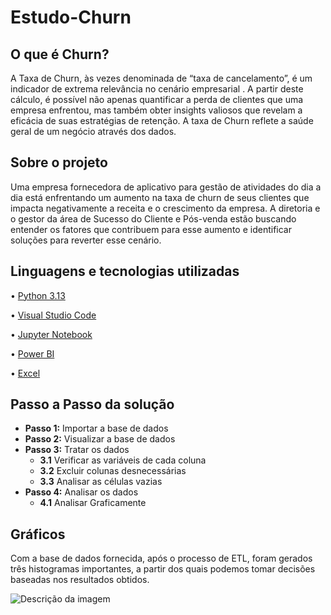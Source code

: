 # Estudo-Churn

## O que é Churn?

A Taxa de Churn, às vezes denominada de “taxa de cancelamento”, é um indicador de extrema relevância no cenário empresarial . A partir deste cálculo, é possível não apenas quantificar a perda de clientes que uma empresa enfrentou, mas também obter insights valiosos que revelam a eficácia de suas estratégias de retenção.
A taxa de Churn reflete a saúde geral de um negócio através dos dados.

## Sobre o projeto
Uma empresa fornecedora de aplicativo para gestão de atividades do dia a dia está enfrentando um aumento na taxa de churn de seus clientes que impacta negativamente a receita e o crescimento da empresa. A diretoria e o gestor da área de Sucesso do Cliente e Pós-venda estão buscando entender os fatores que contribuem para esse aumento e identificar soluções para reverter esse cenário.

## Linguagens e tecnologias utilizadas
 • [Python 3.13](https://www.python.org/)

 • [Visual Studio Code](https://code.visualstudio.com/download)

 • [Jupyter Notebook](https://jupyter.org/)

 • [Power BI](https://www.microsoft.com/pt-br/power-platform/products/power-bi)

 • [Excel](https://www.microsoft.com/pt-br/microsoft-365/excel)

## Passo a Passo da solução

- **Passo 1:** Importar a base de dados  
- **Passo 2:** Visualizar a base de dados  
- **Passo 3:** Tratar os dados  
   - **3.1** Verificar as variáveis de cada coluna  
   - **3.2** Excluir colunas desnecessárias  
   - **3.3** Analisar as células vazias  
- **Passo 4:** Analisar os dados  
   - **4.1** Analisar Graficamente  

## Gráficos

Com a base de dados fornecida, após o processo de ETL, foram gerados três histogramas importantes, a partir dos quais podemos tomar decisões baseadas nos resultados obtidos.

![Descrição da imagem]([https://github.com/Pedro-HenriqueWO/Estudo-Churn/blob/master/Captura%20de%20tela%202024-12-17%20172027.png](https://github.com/Pedro-HenriqueWO/Estudo-Churn/blob/master/Captura%20de%20tela%202024-12-17%20172027.png))

